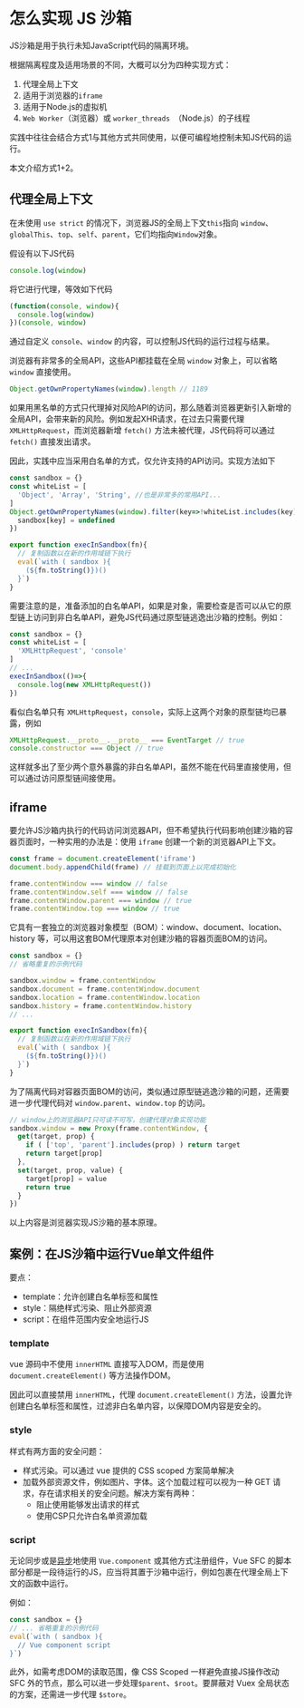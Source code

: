 # 怎么实现 JS 沙箱
JS沙箱是用于执行未知JavaScript代码的隔离环境。

根据隔离程度及适用场景的不同，大概可以分为四种实现方式：
1. 代理全局上下文
2. 适用于浏览器的`iframe`
3. 适用于Node.js的虚拟机
4. `Web Worker`（浏览器）或 `worker_threads `（Node.js）的子线程

实践中往往会结合方式1与其他方式共同使用，以便可编程地控制未知JS代码的运行。

本文介绍方式1+2。

## 代理全局上下文

在未使用 `use strict` 的情况下，浏览器JS的全局上下文`this`指向 `window`、`globalThis`、`top`、`self`、`parent`，它们均指向`Window`对象。

假设有以下JS代码
```js
console.log(window)
```
将它进行代理，等效如下代码
```js
(function(console, window){
  console.log(window)
})(console, window)
```
通过自定义 `console`、`window` 的内容，可以控制JS代码的运行过程与结果。

浏览器有非常多的全局API，这些API都挂载在全局 `window` 对象上，可以省略 `window` 直接使用。
```js
Object.getOwnPropertyNames(window).length // 1189
```
如果用黑名单的方式只代理掉对风险API的访问，那么随着浏览器更新引入新增的全局API，会带来新的风险。例如发起XHR请求，在过去只需要代理 `XMLHttpRequest`，而浏览器新增 `fetch()` 方法未被代理，JS代码将可以通过 `fetch()` 直接发出请求。

因此，实践中应当采用白名单的方式，仅允许支持的API访问。实现方法如下
```js
const sandbox = {}
const whiteList = [
  'Object', 'Array', 'String', //也是非常多的常用API...
]
Object.getOwnPropertyNames(window).filter(key=>!whiteList.includes(key)).forEach(key=>{
  sandbox[key] = undefined
})

export function execInSandbox(fn){
  // 复制函数以在新的作用域链下执行
  eval(`with ( sandbox ){
    (${fn.toString()})() 
  }`)
}
```

需要注意的是，准备添加的白名单API，如果是对象，需要检查是否可以从它的原型链上访问到非白名单API，避免JS代码通过原型链逃逸出沙箱的控制。例如：
```js
const sandbox = {}
const whiteList = [
  'XMLHttpRequest', 'console'
]
// ...
execInSandbox(()=>{
  console.log(new XMLHttpRequest())
})
```
看似白名单只有 `XMLHttpRequest`，`console`，实际上这两个对象的原型链均已暴露，例如
```js
XMLHttpRequest.__proto__.__proto__ === EventTarget // true
console.constructor === Object // true
```
这样就多出了至少两个意外暴露的非白名单API，虽然不能在代码里直接使用，但可以通过访问原型链间接使用。

## iframe

要允许JS沙箱内执行的代码访问浏览器API，但不希望执行代码影响创建沙箱的容器页面时，一种实用的办法是：使用 `iframe` 创建一个新的浏览器API上下文。

```js
const frame = document.createElement('iframe')
document.body.appendChild(frame) // 挂载到页面上以完成初始化

frame.contentWindow === window // false
frame.contentWindow.self === window // false
frame.contentWindow.parent === window // true
frame.contentWindow.top === window // true
```
它具有一套独立的浏览器对象模型（BOM）：window、document、location、history 等，可以用这套BOM代理原本对创建沙箱的容器页面BOM的访问。

```js
const sandbox = {}
// 省略重复的示例代码

sandbox.window = frame.contentWindow
sandbox.document = frame.contentWindow.document
sandbox.location = frame.contentWindow.location
sandbox.history = frame.contentWindow.history
// ...

export function execInSandbox(fn){
  // 复制函数以在新的作用域链下执行
  eval(`with ( sandbox ){
    (${fn.toString()})() 
  }`)
}
```

为了隔离代码对容器页面BOM的访问，类似通过原型链逃逸沙箱的问题，还需要进一步代理代码对 
 `window.parent`、`window.top` 的访问。

```js
// window上的浏览器API只可读不可写，创建代理对象实现功能
sandbox.window = new Proxy(frame.contentWindow, {
  get(target, prop) {
    if ( ['top', 'parent'].includes(prop) ) return target
    return target[prop]
  },
  set(target, prop, value) {
    target[prop] = value
    return true
  }
})
```

以上内容是浏览器实现JS沙箱的基本原理。

## 案例：在JS沙箱中运行Vue单文件组件
要点：
- template：允许创建白名单标签和属性
- style：隔绝样式污染、阻止外部资源
- script：在组件范围内安全地运行JS

### template

 vue 源码中不使用 `innerHTML` 直接写入DOM，而是使用 `document.createElement()` 等方法操作DOM。

因此可以直接禁用 `innerHTML`，代理 `document.createElement()` 方法，设置允许创建白名单标签和属性，过滤非白名单内容，以保障DOM内容是安全的。

### style

样式有两方面的安全问题：
- 样式污染。可以通过 vue 提供的 CSS scoped 方案简单解决
- 加载外部资源文件，例如图片、字体。这个加载过程可以视为一种 GET 请求，存在请求相关的安全问题。解决方案有两种：
  - 阻止使用能够发出请求的样式
  - 使用CSP只允许白名单资源加载

### script

无论同步或是[异步](https://github.com/vuejs/vue/blob/305e4ae9dce0a05a422b675ff555f17878e86063/src/core/vdom/helpers/resolve-async-component.ts#L119)地使用 `Vue.component` 或其他方式注册组件，Vue SFC 的脚本部分都是一段待运行的JS，应当将其置于沙箱中运行，例如包裹在代理全局上下文的函数中运行。

例如：
```js
const sandbox = {}
// ... 省略重复的示例代码
eval(`with ( sandbox ){
  // Vue component script
}`)
```

此外，如需考虑DOM的读取范围，像 CSS Scoped 一样避免直接JS操作改动 SFC 外的节点，那么可以进一步处理`$parent`、`$root`。要屏蔽对 Vuex 全局状态的方案，还需进一步代理 `$store`。 